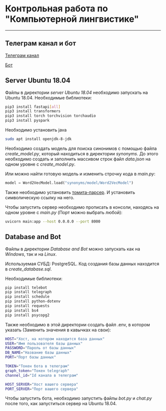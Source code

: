 # Контрольная работа по "Компьютерной лингвистике"
---
## Телеграм канал и бот
[Телеграм канал](https://t.me/newsVSTU)

[Бот](https://t.me/newVSTUbot)


## Server Ubuntu 18.04
Файлы в директории *server Ubuntu 18.04* необходимо запускать на Ubuntu 18.04.
Необходимые библиотеки:
```bash
pip3 install fastapi[all]
pip3 install transformers
pip3 install torch torchvision torchaudio
pip3 install pyspark
```
Необходимо установить java
```bash
sudo apt install openjdk-8-jdk
```

Необходимо создать модель для поиска синонимов с помощью файла *create_model.py*, который находиться в директории *synonyms*. До этого необходимо создать и заполнить массивом строк файл *data.json* на одном уровне с *create_model.py*.

Или можно найти готовую модель и изменить строчку кода в *main.py*:
```python
model = Word2VecModel.load("synonyms/model/Word2VecModel")
```

Также необходимо установить [томита-парсер](https://github.com/yandex/tomita-parser/). И установить символическую ссылку на него.

Чтобы запустить сервер необходимо прописать в консоли, находясь на одном уровне с *main.py* (Порт можно выбрать любой):
```bash
uvicorn main:app --host 0.0.0.0 --port 8000
``` 
## Database and Bot
Файлы в директории *Database and Bot* можно запускать как на *Windows*, так и на *Linux*.

Используемая СУБД: PostgreSQL. Код создания базы данных находится в *create_database.sql*.

Необходимые библиотеки:
```bash
pip install telebot
pip install telegraph
pip install schedule
pip install python-dotenv
pip install requests
pip install bs4
pip install psycopg2
```
Также необходимо в этой директории создать файл .env, в котором указать (Заменить значения в кавычках на свои):
```bash
HOST="Хост, на котором находится база данных"
USER="Имя пользователя базы данных"
PASSWORD="Пароль от базы данных"
DB_NAME="Название базы данных"
PORT="Порт базы данных"

TOKEN="Токен бота в телеграм"
graph_token="Токен telegraph"
channel_id="Id канала в телеграм"

HOST_SERVER="Хост вашего сервера"
PORT_SERVER="Порт вашего сервера"
```

Чтобы запустить бота, необходимо запустить файлы *bot.py* и *chat.py* после того, как запуститься сервер на Ubuntu 18.04.
